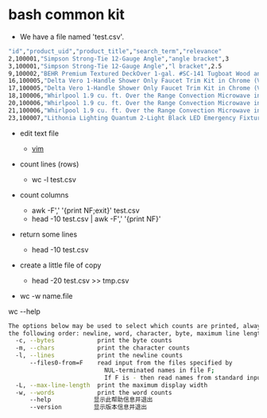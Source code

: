# bash common kit

- We have a file named 'test.csv'.
```bash
"id","product_uid","product_title","search_term","relevance"
2,100001,"Simpson Strong-Tie 12-Gauge Angle","angle bracket",3
3,100001,"Simpson Strong-Tie 12-Gauge Angle","l bracket",2.5
9,100002,"BEHR Premium Textured DeckOver 1-gal. #SC-141 Tugboat Wood and Concrete Coating","deck over",3
16,100005,"Delta Vero 1-Handle Shower Only Faucet Trim Kit in Chrome (Valve Not Included)","rain shower head",2.33
17,100005,"Delta Vero 1-Handle Shower Only Faucet Trim Kit in Chrome (Valve Not Included)","shower only faucet",2.67
18,100006,"Whirlpool 1.9 cu. ft. Over the Range Convection Microwave in Stainless Steel with Sensor Cooking","convection otr",3
20,100006,"Whirlpool 1.9 cu. ft. Over the Range Convection Microwave in Stainless Steel with Sensor Cooking","microwave over stove",2.67
21,100006,"Whirlpool 1.9 cu. ft. Over the Range Convection Microwave in Stainless Steel with Sensor Cooking","microwaves",3
23,100007,"Lithonia Lighting Quantum 2-Light Black LED Emergency Fixture Unit","emergency light",2.67
```
- edit text file
  - [vim](https://www.runoob.com/linux/linux-vim.html)
- count lines (rows)
    - wc -l test.csv
- count columns 
    - awk -F',' '{print NF;exit}' test.csv
    - head -10 test.csv | awk -F',' '{print NF}'
- return some lines
    - head -10 test.csv
- create a little file of copy
    - head -20 test.csv >> tmp.csv
  

- wc -w name.file 

wc --help
```bash
The options below may be used to select which counts are printed, always in
the following order: newline, word, character, byte, maximum line length.
  -c, --bytes            print the byte counts
  -m, --chars            print the character counts
  -l, --lines            print the newline counts
      --files0-from=F    read input from the files specified by
                           NUL-terminated names in file F;
                           If F is - then read names from standard input
  -L, --max-line-length  print the maximum display width
  -w, --words            print the word counts
      --help            显示此帮助信息并退出
      --version         显示版本信息并退出
```

